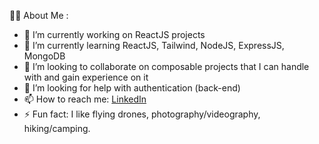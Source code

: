 👩‍💻  About Me :

- 🔭 I’m currently working on ReactJS projects
- 🌱 I’m currently learning ReactJS, Tailwind, NodeJS, ExpressJS, MongoDB
- 👯 I’m looking to collaborate on composable projects that I can handle with and gain experience on it
- 🤔 I’m looking for help with authentication (back-end)
- 📫 How to reach me: [LinkedIn](https://www.linkedin.com/in/thestaxdev/)
- ⚡ Fun fact: I like flying drones, photography/videography, hiking/camping.
